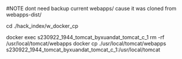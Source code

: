 #NOTE dont need backup current webapps/ cause it was cloned from webapps-dist/

cd ./hack_index/w_docker_cp

docker exec                            s230922_1944_tomcat_byxuandat_tomcat_c_1 rm -rf /usr/local/tomcat/webapps 
docker cp   ./usr/local/tomcat/webapps s230922_1944_tomcat_byxuandat_tomcat_c_1:/usr/local/tomcat
